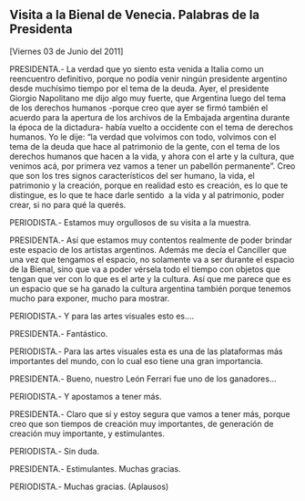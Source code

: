 Visita a la Bienal de Venecia. Palabras de la Presidenta
--------------------------------------------------------

[Viernes 03 de Junio del 2011]

PRESIDENTA.- La verdad que yo siento esta venida a Italia como un
reencuentro definitivo, porque no podía venir ningún presidente
argentino desde muchísimo tiempo por el tema de la deuda. Ayer, el
presidente Giorgio Napolitano me dijo algo muy fuerte, que Argentina
luego del tema de los derechos humanos -porque creo que ayer se firmó
también el acuerdo para la apertura de los archivos de la Embajada
argentina durante la época de la dictadura- había vuelto a occidente con
el tema de derechos humanos. Yo le dije: “la verdad que volvimos con
todo, volvimos con el tema de la deuda que hace al patrimonio de la
gente, con el tema de los derechos humanos que hacen a la vida, y ahora
con el arte y la cultura, que venimos acá, por primera vez vamos a tener
un pabellón permanente”. Creo que son los tres signos característicos
del ser humano, la vida, el patrimonio y la creación, porque en realidad
esto es creación, es lo que te distingue, es lo que te hace darle
sentido  a la vida y al patrimonio, poder crear, si no para qué la
querés.

PERIODISTA.- Estamos muy orgullosos de su visita a la muestra.

PRESIDENTA.- Así que estamos muy contentos realmente de poder brindar
este espacio de los artistas argentinos. Además me decía el Canciller
que una vez que tengamos el espacio, no solamente va a ser durante el
espacio de la Bienal, sino que va a poder vérsela todo el tiempo con
objetos que tengan que ver con lo que es el arte y la cultura. Así que
me parece que es un espacio que se ha ganado la cultura argentina
también porque tenemos mucho para exponer, mucho para mostrar.

PERIODISTA.- Y para las artes visuales esto es….

PRESIDENTA.- Fantástico.

PERIODISTA.- Para las artes visuales esta es una de las plataformas más
importantes del mundo, con lo cual eso tiene una gran importancia.

PRESIDENTA.- Bueno, nuestro León Ferrari fue uno de los ganadores…

PERIODISTA.- Y apostamos a tener más.

PRESIDENTA.- Claro que sí y estoy segura que vamos a tener más, porque
creo que son tiempos de creación muy importantes, de generación de
creación muy importante, y estimulantes.

PERIODISTA.- Sin duda.

PRESIDENTA.- Estimulantes. Muchas gracias.

PERIODISTA.- Muchas gracias. (Aplausos)
